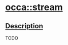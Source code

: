 <h1 id="occa::stream">
 <a href="#/api/stream" class="anchor">
   <span>occa::stream</span>
  </a>
</h1>

<h2 id="description">
 <a href="#/api/stream?id=description" class="anchor">
   <span>Description</span>
  </a>
</h2>

TODO